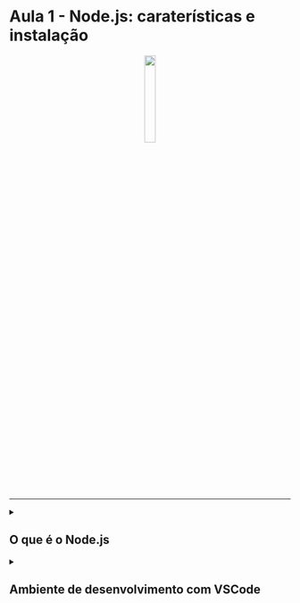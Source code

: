 <h1>Aula 1 - Node.js: caraterísticas e instalação</h1>
<p align="center"><img src="https://upload.wikimedia.org/wikipedia/commons/d/d9/Node.js_logo.svg" width="20%" ></p>
<hr></hr>
<details>
<summary><h2>O que é o Node.js</h2></summary>
<p align="justify">O Node.js é uma plataforma de programação que permite criar aplicativos e sites incríveis usando a linguagem <a href="https://developer.mozilla.org/pt-BR/docs/Web/JavaScript" target="_blank">JavaScript</a> (sitezinho de referência e não adianta reclamar, sim, tem que aprender inglês). Sabe aqueles jogos ou sites interativos que você gosta? Muitos deles são feitos com JavaScript, e o Node.js. Sabe aqueles serviços online de comércio, redes sociais, aplicativos de celular...também podem ser feitos em Node.js.  

Então, como funciona o Node.js? Bem, imagine que você está organizando uma festa na sua casa. Você precisa cuidar de tudo: receber os convidados, tocar música, servir comida, entre outras coisas. O Node.js é como um anfitrião de festa para os programadores. Ele ajuda a lidar com várias coisas ao mesmo tempo, como receber solicitações de pessoas que acessam um site, lidar com dados, enviar respostas rápidas e muito mais.

Uma coisa especial sobre o Node.js é que ele é muito rápido! Isso ocorre porque o Node.js usa um truque inteligente. Enquanto outras plataformas de programação fazem uma coisa de cada vez, o Node.js consegue fazer várias coisas ao mesmo tempo, sem ficar "travado". Isso o torna excelente para criar aplicativos e sites que precisam responder rapidamente e funcionar bem mesmo quando muitas pessoas estão usando ao mesmo tempo.

Outra coisa legal sobre o Node.js é que ele tem um monte de "peças" prontas para os programadores usarem. São como blocos de Lego que você pode juntar para construir coisas incríveis! Essas peças, chamadas de bibliotecas e módulos, facilitam a criação de jogos, sites, aplicativos de mensagens, redes sociais e muito mais 👍.

Então, resumindo, o Node.js é uma plataforma de programação que ajuda os desenvolvedores a criar jogos, sites e aplicativos usando JavaScript. Ele é rápido, permite fazer várias coisas ao mesmo tempo e tem muitas ferramentas prontas para uso.

Bora ver como funciona.😎</p>
</details>

<details>
<summary><h2>Ambiente de desenvolvimento com VSCode</h2></summary>
<p align="justify">
Antes de começar com o próprio Node.js é bom entender quais são as ferramentas para iniciar.
  
Primeiramente precisamos de um ambiente de desenvolvimento, ou seja um editor de código. Existem vários softwares que facilitam o desenvolvimento, na lista abaixo estão citados os mais relevantes
  
  <ul>
    <li><a href="https://www.sublimetext.com/" target="_blank">Sublime Text</a></li>
    <li><a href="https://atom.io/" target="_blank">Atom</a></li>
    <li><a href="https://notepad-plus-plus.org/" target="_blank">Notepad++</a></li>
    <li><a href="https://code.visualstudio.com/" target="_blank">Visual Studio Code</a> 🤩🤩</li>
  </ul>
  
  Deu para entender que o queridinho aqui será o VS Code 😀
  
  Para instalar o VS Code, siga o passo a passo 👇
  <ol>
    <li>Acesse o site oficial do VS Code em https://code.visualstudio.com/.</li>
    <li>Na página inicial, você encontrará o botão "Download", clique nele.</li>
    <li>O site detectará automaticamente o sistema operacional e oferecerá o instalador do VS Code para Windows. Clique no botão de download correspondente.</li>
    <li>Após o download, execute o instalador clicando duas vezes no arquivo baixado.</li>
    <li>Será exibida a janela de instalação. Leia o contrato de licença e clique em "Next".</li>
Escolha o local de instalação. O padrão geralmente é adequado, mas você pode alterar o local se desejar. Clique em "Next".
Selecione os componentes adicionais que deseja instalar. Para a maioria dos usuários, as opções padrão são suficientes. Clique em "Next".
Escolha se deseja adicionar o VS Code ao Path do sistema para que possa ser acessado facilmente no prompt de comando. É recomendado selecionar essa opção para facilitar o uso posterior. Clique em "Next".
Na próxima tela, você pode optar por adicionar atalhos ao menu Iniciar e/ou à área de trabalho. Selecione as opções desejadas e clique em "Next".
Na tela seguinte, selecione se deseja participar ou não do aprimoramento da experiência do usuário, enviando dados anônimos à Microsoft. Faça sua escolha e clique em "Next".
Aguarde enquanto a instalação é concluída.
Após a conclusão da instalação, você verá a tela de conclusão. Certifique-se de marcar a opção "Abrir o Visual Studio Code" e clique em "Finish".
  </ol>
</p>
<details>

